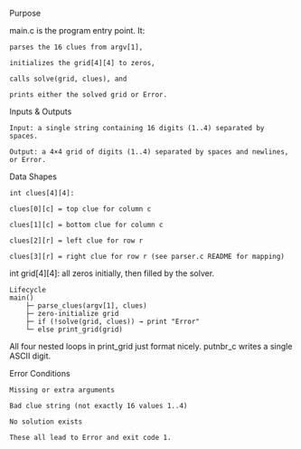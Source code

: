 Purpose

main.c is the program entry point. It:

    parses the 16 clues from argv[1],

    initializes the grid[4][4] to zeros,

    calls solve(grid, clues), and

    prints either the solved grid or Error. 

Inputs & Outputs

    Input: a single string containing 16 digits (1..4) separated by spaces.

    Output: a 4×4 grid of digits (1..4) separated by spaces and newlines, or Error.

Data Shapes

    int clues[4][4]:

    clues[0][c] = top clue for column c

    clues[1][c] = bottom clue for column c

    clues[2][r] = left clue for row r

    clues[3][r] = right clue for row r (see parser.c README for mapping)

int grid[4][4]: all zeros initially, then filled by the solver. 


    Lifecycle
    main()
        ├─ parse_clues(argv[1], clues)
        ├─ zero-initialize grid
        ├─ if (!solve(grid, clues)) → print "Error"
        └─ else print_grid(grid)


All four nested loops in print_grid just format nicely. putnbr_c writes a single ASCII digit. 

Error Conditions

    Missing or extra arguments

    Bad clue string (not exactly 16 values 1..4)

    No solution exists

    These all lead to Error and exit code 1.